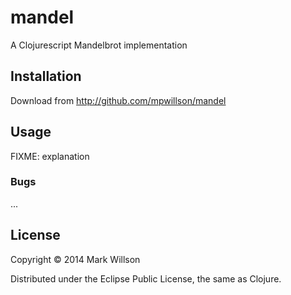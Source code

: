 # mandel

A Clojurescript Mandelbrot implementation 

## Installation

Download from http://github.com/mpwillson/mandel

## Usage

FIXME: explanation

### Bugs

...

## License

Copyright © 2014 Mark Willson

Distributed under the Eclipse Public License, the same as Clojure.
